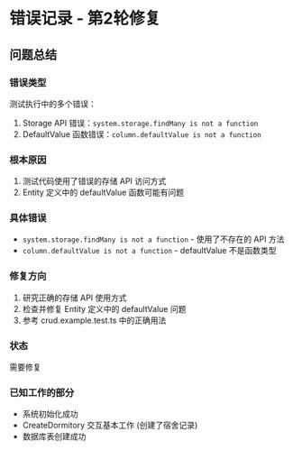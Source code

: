 # 错误记录 - 第2轮修复

## 问题总结

### 错误类型
测试执行中的多个错误：
1. Storage API 错误：`system.storage.findMany is not a function`
2. DefaultValue 函数错误：`column.defaultValue is not a function`

### 根本原因
1. 测试代码使用了错误的存储 API 访问方式
2. Entity 定义中的 defaultValue 函数可能有问题

### 具体错误
- `system.storage.findMany is not a function` - 使用了不存在的 API 方法
- `column.defaultValue is not a function` - defaultValue 不是函数类型

### 修复方向
1. 研究正确的存储 API 使用方式
2. 检查并修复 Entity 定义中的 defaultValue 问题
3. 参考 crud.example.test.ts 中的正确用法

### 状态
需要修复

### 已知工作的部分
- 系统初始化成功
- CreateDormitory 交互基本工作 (创建了宿舍记录)
- 数据库表创建成功